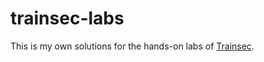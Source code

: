 # trainsec-labs

This is my own solutions for the hands-on labs of [Trainsec](https://training.trainsec.net).
